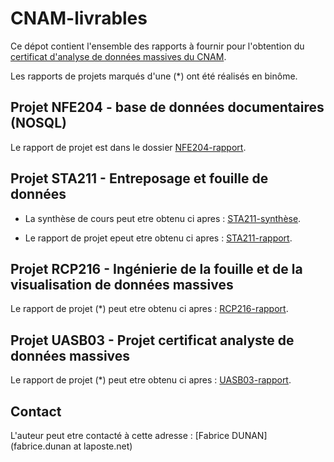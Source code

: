 # CNAM-livrables

Ce dépot contient l'ensemble des rapports à fournir  pour l'obtention du [certificat d'analyse de données massives du CNAM](http://formation.cnam.fr/rechercher-par-discipline/certificat-de-specialisation-analyste-de-donnees-massives-669531.kjsp).

Les rapports de projets marqués d'une (*) ont été réalisés en binôme.

## Projet NFE204 - base de données documentaires (NOSQL)

Le rapport de projet est dans le dossier [NFE204-rapport](https://github.com/fdunan/CNAM-livrables/blob/master/NFE204/CNAM_NFE204-rapport_fabrice_dunan_PROBTP.pdf).

## Projet STA211 - Entreposage et fouille de données

* La synthèse de cours peut etre obtenu ci apres : [STA211-synthèse](https://github.com/fdunan/CNAM-livrables/blob/master/STA211/synthese_cours/CNAM_STA211-Synthese_cours-PROBTP-fabrice_dunan.pdf).

* Le rapport de projet epeut etre obtenu ci apres : [STA211-rapport](https://github.com/fdunan/CNAM-livrables/STA211/rapport_projet).

## Projet RCP216 - Ingénierie de la fouille et de la visualisation de données massives

Le rapport de projet (*) peut etre obtenu ci apres : [RCP216-rapport](https://github.com/fdunan/CNAM-livrables/blob/master/RCP216/CNAM_RCP216-rapport_JLL_FD_PROBTP.pdf).

## Projet UASB03 - Projet certificat analyste de données massives 

Le rapport de projet (*) peut etre obtenu ci apres : [UASB03-rapport](https://github.com/fdunan/CNAM-livrables/blob/master/UASB03/CNAM_UASB03-rapport_RLE_FDU_PROBTP.pdf).

## Contact

L'auteur peut etre contacté à cette adresse : [Fabrice DUNAN](fabrice.dunan at laposte.net)
